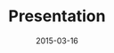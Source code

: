 ﻿---
title: Presentation
toc: false
type: specs
layout:  package
date: "2015-03-16"
draft: false
specification: KBL
version: 2.4
documentType: "Recommendation"
elementType:  Package
menu:
  KBL-2.4:    
    identifier: presentation
    weight: 1 

# Prev/next pager order (if `docs_section_pager` enabled in `params.toml`)
weight: 1
---
